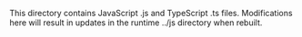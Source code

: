 This directory contains JavaScript .js and TypeScript .ts files.  Modifications here will result in updates in the runtime ../js directory when rebuilt.
